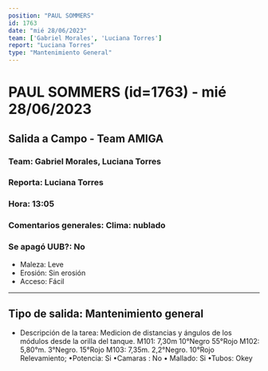 ```yaml
---
position: "PAUL SOMMERS"
id: 1763
date: "mié 28/06/2023"
team: ['Gabriel Morales', 'Luciana Torres']
report: "Luciana Torres"
type: "Mantenimiento General"
---
```


# PAUL SOMMERS (id=1763) - mié 28/06/2023
## Salida a Campo - Team AMIGA
### Team: Gabriel Morales, Luciana Torres
### Reporta: Luciana Torres
### Hora: 13:05
### Comentarios generales: Clima: nublado 
### Se apagó UUB?: No 
- Maleza: Leve
- Erosión: Sin erosión
- Acceso: Fácil
---------
## Tipo de salida: Mantenimiento general
   - Descripción de la tarea: Medicion de distancias y ángulos de los módulos desde la orilla del tanque. 
M101: 7,30m 10°Negro 55°Rojo
M102: 5,80°m. 3°Negro.  15°Rojo 
M103: 7,35m.  2,2°Negro. 10°Rojo 
Relevamiento; 
•Potencia: Si
•Camaras : No
• Mallado: Si 
•Tubos: Okey
